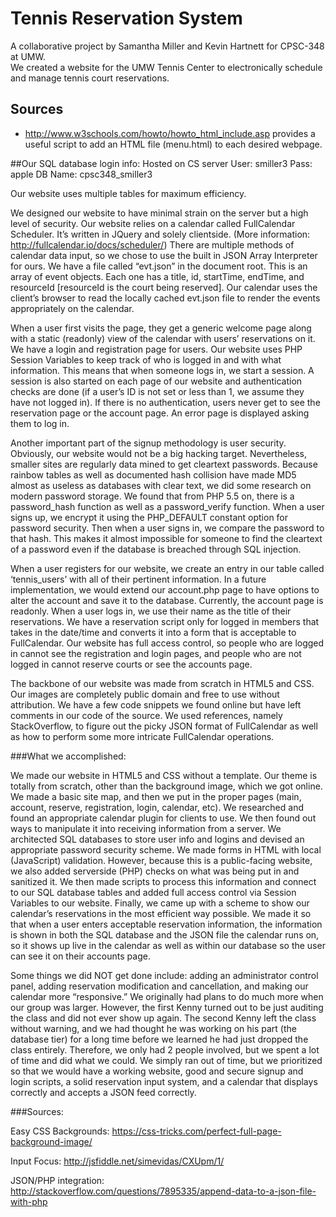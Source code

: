 # Tennis Reservation System

A collaborative project by Samantha Miller and Kevin Hartnett for CPSC-348 at UMW.  
We created a website for the UMW Tennis Center to electronically schedule and manage tennis court reservations.

## Sources

* http://www.w3schools.com/howto/howto_html_include.asp provides a useful script to add an HTML file (menu.html) to each desired webpage.

##Our SQL database login info:
Hosted on CS server
User: smiller3
Pass: apple
DB Name: cpsc348_smiller3

Our website uses multiple tables for maximum efficiency.

We designed our website to have minimal strain on the server but a high level of security. Our website relies on a calendar called FullCalendar Scheduler. It’s written in JQuery and solely clientside. (More information: http://fullcalendar.io/docs/scheduler/) There are multiple methods of calendar data input, so we chose to use the built in JSON Array Interpreter for ours. We have a file called “evt.json” in the document root. This is an array of event objects. Each one has a title, id, startTime, endTime, and resourceId [resourceId is the court being reserved]. Our calendar uses the client’s browser to read the locally cached evt.json file to render the events appropriately on the calendar.

When a user first visits the page, they get a generic welcome page along with a static (readonly) view of the calendar with users’ reservations on it. We have a login and registration page for users. Our website uses PHP Session Variables to keep track of who is logged in and with what information. This means that when someone logs in, we start a session. A session is also started on each page of our website and authentication checks are done (if a user’s ID is not set or less than 1, we assume they have not logged in). If there is no authentication, users never get to see the reservation page or the account page. An error page is displayed asking them to log in.

Another important part of the signup methodology is user security. Obviously, our website would not be a big hacking target. Nevertheless, smaller sites are regularly data mined to get cleartext passwords. Because rainbow tables as well as documented hash collision have made MD5 almost as useless as databases with clear text, we did some research on modern password storage. We found that from PHP 5.5 on, there is a password_hash function as well as a password_verify function. When a user signs up, we encrypt it using the PHP_DEFAULT constant option for password security. Then when a user signs in, we compare the password to that hash. This makes it almost impossible for someone to find the cleartext of a password even if the database is breached through SQL injection.

When a user registers for our website, we create an entry in our table called ‘tennis_users’ with all of their pertinent information. In a future implementation, we would extend our account.php page to have options to alter the account and save it to the database. Currently, the account page is readonly. When a user logs in, we use their name as the title of their reservations. We have a reservation script only for logged in members that takes in the date/time and converts it into a form that is acceptable to FullCalendar. Our website has full access control, so people who are logged in cannot see the registration and login pages, and people who are not logged in cannot reserve courts or see the accounts page.

The backbone of our website was made from scratch in HTML5 and CSS. Our images are completely public domain and free to use without attribution. We have a few code snippets we found online but have left comments in our code of the source. We used references, namely StackOverflow, to figure out the picky JSON format of FullCalendar as well as how to perform some more intricate FullCalendar operations.


###What we accomplished:

We made our website in HTML5 and CSS without a template. Our theme is totally from scratch, other than the background image, which we got online. We made a basic site map, and then we put in the proper pages (main, account, reserve, registration, login, calendar, etc). We researched and found an appropriate calendar plugin for clients to use. We then found out ways to manipulate it into receiving information from a server. We architected SQL databases to store user info and logins and devised an appropriate password security scheme. We made forms in HTML with local (JavaScript) validation. However, because this is a public-facing website, we also added serverside (PHP) checks on what was being put in and sanitized it. We then made scripts to process this information and connect to our SQL database tables and added full access control via Session Variables to our website. Finally, we came up with a scheme to show our calendar’s reservations in the most efficient way possible. We made it so that when a user enters acceptable reservation information, the information is shown in both the SQL database and the JSON file the calendar runs on, so it shows up live in the calendar as well as within our database so the user can see it on their accounts page.

Some things we did NOT get done include: adding an administrator control panel, adding reservation modification and cancellation, and making our calendar more “responsive.” We originally had plans to do much more when our group was larger. However, the first Kenny turned out to be just auditing the class and did not ever show up again. The second Kenny left the class without warning, and we had thought he was working on his part (the database tier) for a long time before we learned he had just dropped the class entirely. Therefore, we only had 2 people involved, but we spent a lot of time and did what we could. We simply ran out of time, but we prioritized so that we would have a working website, good and secure signup and login scripts, a solid reservation input system, and a calendar that displays correctly and accepts a JSON feed correctly.


###Sources: 

Easy CSS Backgrounds: https://css-tricks.com/perfect-full-page-background-image/ 

Input Focus: http://jsfiddle.net/simevidas/CXUpm/1/

JSON/PHP integration: http://stackoverflow.com/questions/7895335/append-data-to-a-json-file-with-php

